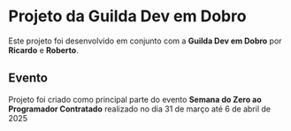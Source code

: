# Projeto da Guilda Dev em Dobro

Este projeto foi desenvolvido em conjunto com a **Guilda Dev em Dobro** por **Ricardo** e **Roberto**.

## Evento

Projeto foi criado como principal parte do evento **Semana do Zero ao Programador Contratado**
realizado no dia 31 de março até 6 de abril de 2025

